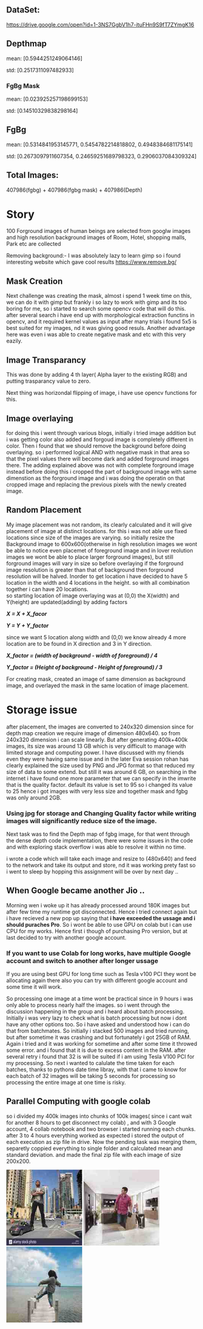 
## DataSet:
https://drive.google.com/open?id=1-3NS7GgbV1h7-ituFHn9S9fT7ZYmgK16

## Depthmap

mean: [0.5944251249064146] 

std: [0.2517311097482933]

### FgBg Mask

mean: [0.023925257198699153] 

std: [0.14510329838298164]

## FgBg

mean: [0.5314841953145771, 0.5454782214818802, 0.4948384681175141] 

std: [0.2673097911607354, 0.24659251689798323, 0.2906037084309324]

## Total Images:

407986(fgbg) + 407986(fgbg mask) + 407986(Depth)

Story
===========================================================================================================
100 Forground images of human beings are selected from googlw images and high resolution background images of Room, Hotel, shopping malls, Park etc are collected 

Removing background:- I was absolutely lazy to learn gimp so i found interesting website which gave cool results https://www.remove.bg/

## Mask Creation
Next challenge was creating the mask, almost i spend 1 week time on this, we can do it with gimp but frankly i so lazy to work with gimp and its too boring for me, so i started to search some opencv code that will do this. after several search i have end up with morphological extraction functins in opencv, and it required kernel values as input after many trials i found 5x5 is best suited for my images, nd it was giving good resuls. Another advantage here was even i was able to create negative mask and etc with this very eazily.

## Image Transparancy
This was done by adding 4 th layer( Alpha layer to the existing RGB) and putting trasparancy value to zero.

Next thing was horizondal flipping of image, i have use opencv functions for this. 

## Image overlaying 
for doing this i went through various blogs, initially i tried image addition but i was getting color also added and forgoud image is completely different in color. Then i found that we should remove the background before doing overlaying. so i performed logical AND with negative mask in that area so that the pixel values there will become dark and added forground images there. The adding explained above was not with complete forground image instead before doing this i cropped the part of background image with same dimenstion as the forground image and i was doing the operatin on that cropped image and replacing the previous pixels with the newly created image.

## Random Placement
My image placement was not random, its clearly calculated and it will give placement of image at distinct locations. for this i was not able use fixed locations since size of the images are varying. so initially resize the Background image to 600x600(otherwise in high resolution images we wont be able to notice even placemet of foreground image and in lover reolution images we wont be able to place larger forground images), but still forground images will vary in size so before overlaying if the forground image resolution is greater than that of background then forground resolution will be halved. Inorder to get location i have decided to have 5 location in the width and 4 locations in the height. so with all combination together i can have 20 locations.  
so starting location of image overlaying was at (0,0) the X(width) and Y(height) are updated(adding) by adding factors

 ***X = X + X_facor***
 
 ***Y = Y + Y_factor***
  
  since we want 5 location along width and (0,0) we know already 4 more location are to be found in X direction and 3 in Y direction.
  
  ***X_factor = (width of background - width of foreground) / 4***
  
  ***Y_factor = (Height of background - Height of foreground) / 3***
  
  
For creating mask, created an image of same dimension as background image, and overlayed the mask in the same location of image placement.

# Storage issue
after placement, the images are converted to 240x320 dimension since for depth map creation we require image of dimension 480x640. so from 240x320 dimension i can scale linearly. But after generating 400k+400k images, its size was around 13 GB which is very difficult to manage with limited storage and computing power. I have discussed with my friends even they were having same issue and in the later Eva session rohan has clearly explained the size used by PNG and JPG format so that reduced my size of data to some extend. but still it was around 6 GB, on searching in the internet i have found one more parameter that we can specify in the imwrite that is the quality factor. default its value is set to 95 so i changed its value to 25 hence i got images with very less size and together mask and fgbg was only around 2GB.

### Using jpg for storage and Changing Quality factor while writing images will significantly reduce size of the image.

Next task was to find the Depth map of fgbg image, for that went through the dense depth code implementation, there were some issues in the code and with exploring stack overflow i was able to resolve it within no time.

i wrote a code which will take each image and resize to (480x640) and feed to the network and take its output and store, nd it was working prety fast so i went to sleep by hopping this assignment will be over by next day ..

## When Google became another Jio ..
Morning wen i woke up it has already processed around 180K images but after few time my runtime got disconnected. Hence i tried connect again but i have recieved a new pop up saying that **i have exceeded the ussage and i should puraches Pro**.
So i wont be able to use GPU on colab but i can use CPU for my works. Hence first i though of purchasing Pro version, but at last decided to try with another google account. 
### If you want to use Colab for long works, have multiple Google account and switch to another after longer ussage
If you are using best GPU for long time such as Tesla v100 PCI they wont be allocating again there also you can try with different google account and some time it will work.

So processing one image at a time wont be practical since in 9 hours i was only able to process nearly half the images. so i went through the discussion happening in the group and i heard about batch processing. Initially i was very lazy to check what is batch processing but now i dont have any other options too. So i have asked and understood how i can do that from batchmates. So initially i stacked 500 images and tried running, but after sometime it was crashing and but fortunately i got 25GB of RAM. Again i tried and it was working for sometime and after some time it throwed some error. and i found that it is due to excess content in the RAM. after several retry i  found that 32 is will be suited if i am using Tesla V100 PCI for my processing. So next i wanted to calulate the time taken for each batches, thanks to pythons date time libray, with that i came to know for each batch of 32 images will be taking 5 seconds for processing so processing the entire image at one time is risky.

## Parallel Computing with google colab
so i divided my 400k images into chunks of 100k images( since i cant wait for another 8 hours to get disconnect my colab) , and with 3 Google account, 4 collab notebook and two browser i started running each chunks. after 3 to 4 hours everything worked as expected i stored the output of each execution as zip file in drive. Now the pending task was merging them, separetly coppied everything to single folder and calculated mean and standard deviation. and made the final zip file with each image of size 200x200. 

![Img1 ](fgbg/1.jpg)       ![Img2 ](fgbg/2.jpg)    ![Img3 ](fgbg/3.jpg)


